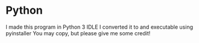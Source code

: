 # Python

I made this program in Python 3 IDLE
I converted it to and executable using pyinstaller
You may copy, but please give me some credit!

